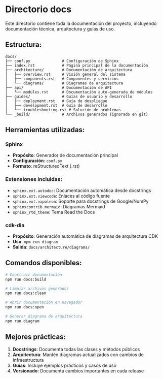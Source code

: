 # Directorio docs

Este directorio contiene toda la documentación del proyecto, incluyendo documentación técnica, arquitectura y guías de uso.

## Estructura:

```
docs/
├── conf.py              # Configuración de Sphinx
├── index.rst            # Página principal de la documentación
├── architecture/        # Documentación de arquitectura
│   ├── overview.rst     # Visión general del sistema
│   ├── components.rst   # Componentes y servicios
│   └── diagrams/        # Diagramas de arquitectura
├── api/                 # Documentación de API
│   └── modules.rst      # Documentación auto-generada de módulos
├── guides/              # Guías de usuario y desarrollo
│   ├── deployment.rst   # Guía de despliegue
│   ├── development.rst  # Guía de desarrollo
│   └── troubleshooting.rst # Solución de problemas
└── _build/              # Archivos generados (ignorado en git)
```

## Herramientas utilizadas:

### Sphinx
- **Propósito**: Generador de documentación principal
- **Configuración**: `conf.py`
- **Formato**: reStructuredText (.rst)

### Extensiones incluidas:
- `sphinx.ext.autodoc`: Documentación automática desde docstrings
- `sphinx.ext.viewcode`: Enlaces al código fuente
- `sphinx.ext.napoleon`: Soporte para docstrings de Google/NumPy
- `sphinxcontrib.mermaid`: Diagramas Mermaid
- `sphinx_rtd_theme`: Tema Read the Docs

### cdk-dia
- **Propósito**: Generación automática de diagramas de arquitectura CDK
- **Uso**: `npm run diagram`
- **Salida**: `docs/architecture/diagrams/`

## Comandos disponibles:

```bash
# Construir documentación
npm run docs:build

# Limpiar archivos generados
npm run docs:clean

# Abrir documentación en navegador
npm run docs:open

# Generar diagrama de arquitectura
npm run diagram
```

## Mejores prácticas:

1. **Docstrings**: Documenta todas las clases y métodos públicos
2. **Arquitectura**: Mantén diagramas actualizados con cambios de infraestructura
3. **Guías**: Incluye ejemplos prácticos y casos de uso
4. **Versionado**: Documenta cambios importantes en cada release
